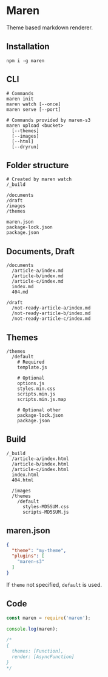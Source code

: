 # Maren

Theme based markdown renderer.

## Installation

```
npm i -g maren
```

## CLI

```
# Commands
maren init
maren watch [--once]
maren serve [--port]

# Commands provided by maren-s3
maren upload <bucket>
  [--themes]
  [--images]
  [--html]
  [--dryrun]
```

## Folder structure

```
# Created by maren watch
/_build

/documents
/draft
/images
/themes

maren.json
package-lock.json
package.json
```

## Documents, Draft

```
/documents
  /article-a/index.md
  /article-b/index.md
  /article-c/index.md
  index.md
  404.md

/draft
  /not-ready-article-a/index.md
  /not-ready-article-b/index.md
  /not-ready-article-c/index.md
```

## Themes

```
/themes
  /default
    # Required
    template.js

    # Optional
    options.js
    styles.min.css
    scripts.min.js
    scripts.min.js.map

    # Optional other
    package-lock.json
    package.json
```

## Build

```
/_build
  /article-a/index.html
  /article-b/index.html
  /article-c/index.html
  index.html
  404.html

  /images
  /themes
    /default
      styles-MD5SUM.css
      scripts-MD5SUM.js
```

## maren.json

```json
{
  "theme": "my-theme",
  "plugins": [
    "maren-s3"
  ]
}
```

If `theme` not specified, `default` is used.

## Code

```js
const maren = require('maren');

console.log(maren);

/*
{
  themes: [Function],
  render: [AsyncFunction]
}
*/
```
